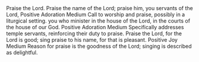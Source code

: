 <sentimentAnalysis>
    <psalm number="135">
        <verse number="1">
            <text>Praise the Lord. Praise the name of the Lord; praise him, you servants of the Lord,</text>
            <polarity>Positive</polarity>
            <emotion>Adoration</emotion>
            <intensity>Medium</intensity>
            <context>Call to worship and praise, possibly in a liturgical setting.</context>
        </verse>
        <verse number="2">
            <text>you who minister in the house of the Lord, in the courts of the house of our God.</text>
            <polarity>Positive</polarity>
            <emotion>Adoration</emotion>
            <intensity>Medium</intensity>
            <context>Specifically addresses temple servants, reinforcing their duty to praise.</context>
        </verse>
        <verse number="3">
            <text>Praise the Lord, for the Lord is good; sing praise to his name, for that is pleasant.</text>
            <polarity>Positive</polarity>
            <emotion>Joy</emotion>
            <intensity>Medium</intensity>
            <context>Reason for praise is the goodness of the Lord; singing is described as delightful.</context>
        </verse>
        <!-- Repeat for each verse -->
    </psalm>
</sentimentAnalysis>